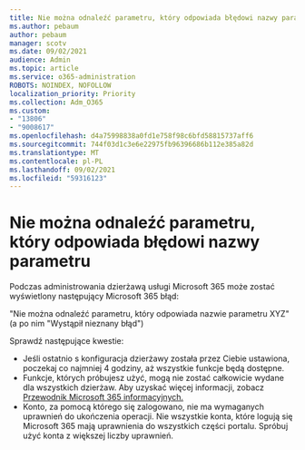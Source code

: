 ```yaml
---
title: Nie można odnaleźć parametru, który odpowiada błędowi nazwy parametru
ms.author: pebaum
author: pebaum
manager: scotv
ms.date: 09/02/2021
audience: Admin
ms.topic: article
ms.service: o365-administration
ROBOTS: NOINDEX, NOFOLLOW
localization_priority: Priority
ms.collection: Adm_O365
ms.custom:
- "13806"
- "9008617"
ms.openlocfilehash: d4a75998838a0fd1e758f98c6bfd58815737aff6
ms.sourcegitcommit: 744f03d1c3e6e22975fb96396686b112e385a82d
ms.translationtype: MT
ms.contentlocale: pl-PL
ms.lasthandoff: 09/02/2021
ms.locfileid: "59316123"
---
```

# <a name="getting-a-parameter-cannot-be-found-that-matches-parameter-name-error"></a>Nie można odnaleźć parametru, który odpowiada błędowi nazwy parametru

Podczas administrowania dzierżawą usługi Microsoft 365 może zostać wyświetlony następujący Microsoft 365 błąd:

"Nie można odnaleźć parametru, który odpowiada nazwie parametru XYZ" (a po nim "Wystąpił nieznany błąd")

Sprawdź następujące kwestie:

- Jeśli ostatnio s konfiguracja dzierżawy została przez Ciebie ustawiona, poczekaj co najmniej 4 godziny, aż wszystkie funkcje będą dostępne.
- Funkcje, których próbujesz użyć, mogą nie zostać całkowicie wydane dla wszystkich dzierżaw. Aby uzyskać więcej informacji, zobacz [Przewodnik Microsoft 365 informacyjnych.](https://www.microsoft.com/microsoft-365/roadmap)
- Konto, za pomocą którego się zalogowano, nie ma wymaganych uprawnień do ukończenia operacji. Nie wszystkie konta, które logują się Microsoft 365 mają uprawnienia do wszystkich części portalu. Spróbuj użyć konta z większej liczby uprawnień.

